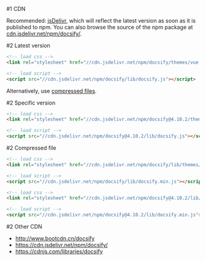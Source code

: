 #1 CDN

Recommended: [jsDelivr](//cdn.jsdelivr.net), which will reflect the latest version as soon as it is published to npm. You can also browse the source of the npm package at [cdn.jsdelivr.net/npm/docsify/](//cdn.jsdelivr.net/npm/docsify/).

#2 Latest version

```html
<!-- load css -->
<link rel="stylesheet" href="//cdn.jsdelivr.net/npm/docsify/themes/vue.css">

<!-- load script -->
<script src="//cdn.jsdelivr.net/npm/docsify/lib/docsify.js"></script>
```

Alternatively, use [compressed files](#compressed-file).

#2 Specific version

```html
<!-- load css -->
<link rel="stylesheet" href="//cdn.jsdelivr.net/npm/docsify@4.10.2/themes/vue.css">

<!-- load script -->
<script src="//cdn.jsdelivr.net/npm/docsify@4.10.2/lib/docsify.js"></script>
```

#2 Compressed file

```html
<!-- load css -->
<link rel="stylesheet" href="//cdn.jsdelivr.net/npm/docsify/lib/themes/vue.css">

<!-- load script -->
<script src="//cdn.jsdelivr.net/npm/docsify/lib/docsify.min.js"></script>
```

```html
<!-- load css -->
<link rel="stylesheet" href="//cdn.jsdelivr.net/npm/docsify@4.10.2/lib/themes/vue.css">

<!-- load script -->
<script src="//cdn.jsdelivr.net/npm/docsify@4.10.2/lib/docsify.min.js"></script>
```

#2 Other CDN

- http://www.bootcdn.cn/docsify
- https://cdn.jsdelivr.net/npm/docsify/
- https://cdnjs.com/libraries/docsify

